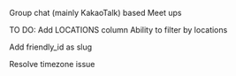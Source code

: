 Group chat (mainly KakaoTalk) based Meet ups

TO DO:
Add LOCATIONS column
Ability to filter by locations

Add friendly_id as slug

Resolve timezone issue
